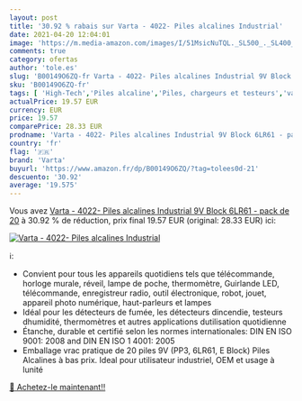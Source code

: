 ```yaml
---
layout: post
title: '30.92 % rabais sur Varta - 4022- Piles alcalines Industrial'
date: 2021-04-20 12:04:01
image: 'https://m.media-amazon.com/images/I/51MsicNuTQL._SL500_._SL400_.jpg'
comments: true
category: ofertas
author: 'tole.es'
slug: 'B00149O6ZQ-fr Varta - 4022- Piles alcalines Industrial 9V Block 6LR61 -...'
sku: 'B00149O6ZQ-fr'
tags: [ 'High-Tech','Piles alcaline','Piles, chargeurs et testeurs','varta', ]
actualPrice: 19.57 EUR
currency: EUR
price: 19.57
comparePrice: 28.33 EUR
prodname: 'Varta - 4022- Piles alcalines Industrial 9V Block 6LR61 - pack de 20'
country: 'fr'
flag: '🇫🇷'
brand: 'Varta'
buyurl: 'https://www.amazon.fr/dp/B00149O6ZQ/?tag=tolees0d-21'
descuento: '30.92'
average: '19.575'
---
```


Vous avez [Varta - 4022- Piles alcalines Industrial 9V Block 6LR61 - pack de 20](https://www.amazon.fr/dp/B00149O6ZQ/?tag=tolees0d-21)  à  30.92 % de réduction, prix final  19.57 EUR (original: 28.33 EUR) ici:

[![Varta - 4022- Piles alcalines Industrial](https://m.media-amazon.com/images/I/51MsicNuTQL._SL500_._SL400_.jpg)](https://www.amazon.fr/dp/B00149O6ZQ/?tag=tolees0d-21)

ℹ️:

- Convient pour tous les appareils quotidiens tels que télécommande, horloge murale, réveil, lampe de poche, thermomètre, Guirlande LED, télécommande, enregistreur radio, outil électronique, robot, jouet, appareil photo numérique, haut-parleurs et lampes
- Idéal pour les détecteurs de fumée, les détecteurs dincendie, testeurs dhumidité, thermomètres et autres applications dutilisation quotidienne
- Étanche, durable et certifié selon les normes internationales: DIN EN ISO 9001: 2008 and DIN EN ISO 1 4001: 2005
- Emballage vrac pratique de 20 piles 9V (PP3, 6LR61, E Block) Piles Alcalines à bas prix. Ideal pour utilisateur industriel, OEM et usage à lunité

[🛒 Achetez-le maintenant!!](https://www.amazon.fr/dp/B00149O6ZQ/?tag=tolees0d-21)
